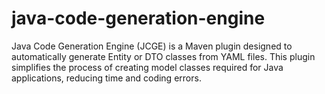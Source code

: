 # java-code-generation-engine
Java Code Generation Engine (JCGE) is a Maven plugin designed to automatically generate Entity or DTO classes from YAML files. This plugin simplifies the process of creating model classes required for Java applications, reducing time and coding errors.
